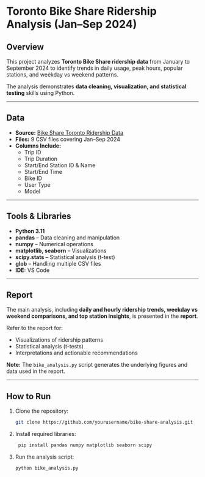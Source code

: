 # Toronto Bike Share Ridership Analysis (Jan–Sep 2024)

## Overview
This project analyzes **Toronto Bike Share ridership data** from January to September 2024 to identify trends in daily usage, peak hours, popular stations, and weekday vs weekend patterns.  

The analysis demonstrates **data cleaning, visualization, and statistical testing** skills using Python.  

---

## Data
- **Source:** [Bike Share Toronto Ridership Data](https://open.toronto.ca/dataset/bike-share-toronto-ridership-data/)  
- **Files:** 9 CSV files covering Jan–Sep 2024  
- **Columns Include:**  
  - Trip ID  
  - Trip Duration  
  - Start/End Station ID & Name  
  - Start/End Time  
  - Bike ID  
  - User Type  
  - Model  

---

## Tools & Libraries
- **Python 3.11**  
- **pandas** – Data cleaning and manipulation  
- **numpy** – Numerical operations  
- **matplotlib, seaborn** – Visualizations  
- **scipy.stats** – Statistical analysis (t-test)  
- **glob** – Handling multiple CSV files  
- **IDE:** VS Code  

---

## Report
The main analysis, including **daily and hourly ridership trends, weekday vs weekend comparisons, and top station insights**, is presented in the **report**.  

Refer to the report for:  
- Visualizations of ridership patterns  
- Statistical analysis (t-tests)  
- Interpretations and actionable recommendations  

**Note:** The `bike_analysis.py` script generates the underlying figures and data used in the report.

---
## How to Run
1. Clone the repository:  
   ```bash
   git clone https://github.com/yourusername/bike-share-analysis.git
2. Install required libraries:
   ``` bash
    pip install pandas numpy matplotlib seaborn scipy
   ```
3. Run the analysis script:
   ```bash
   python bike_analysis.py
   ```
